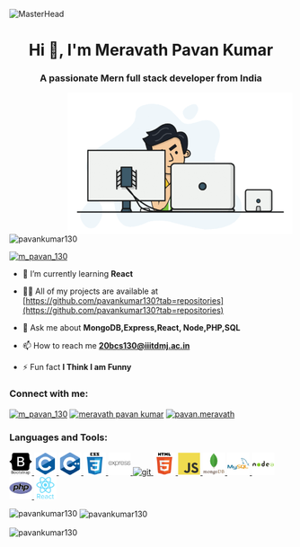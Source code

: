 ![MasterHead](https://www.arkasoftwares.com/blog/wp-content/uploads/2021/01/header_banner-2.jpg)
<h1 align="center">Hi 👋, I'm Meravath Pavan Kumar</h1>
<h3 align="center">A passionate Mern full stack developer from India</h3>
<img src="https://raw.githubusercontent.com/rajpratyush/rajpratyush/master/me_1.gif" alt="Coding"  width="400px" align="right"/>


<p align="left"> <img src="https://komarev.com/ghpvc/?username=pavankumar130&label=Profile%20views&color=0e75b6&style=flat" alt="pavankumar130" /> </p>

<p align="left"> <a href="https://twitter.com/m_pavan_130" target="blank"><img src="https://img.shields.io/twitter/follow/m_pavan_130?logo=twitter&style=for-the-badge" alt="m_pavan_130" /></a> </p>


- 🌱 I’m currently learning **React**

- 👨‍💻 All of my projects are available at [https://github.com/pavankumar130?tab=repositories](https://github.com/pavankumar130?tab=repositories)

- 💬 Ask me about **MongoDB,Express,React, Node,PHP,SQL**

- 📫 How to reach me **20bcs130@iiitdmj.ac.in**

- ⚡ Fun fact **I Think I am Funny**

<h3 align="left">Connect with me:</h3>
<p align="left">
<a href="https://twitter.com/m_pavan_130" target="blank"><img align="center" src="https://raw.githubusercontent.com/rahuldkjain/github-profile-readme-generator/master/src/images/icons/Social/twitter.svg" alt="m_pavan_130" height="30" width="40" /></a>
<a href="https://www.linkedin.com/in/meravath-pavan-kumar-4040ba21a/" target="blank"><img align="center" src="https://raw.githubusercontent.com/rahuldkjain/github-profile-readme-generator/master/src/images/icons/Social/linked-in-alt.svg" alt="meravath pavan kumar" height="30" width="40" /></a>
<a href="https://instagram.com/pavan.meravath" target="blank"><img align="center" src="https://raw.githubusercontent.com/rahuldkjain/github-profile-readme-generator/master/src/images/icons/Social/instagram.svg" alt="pavan.meravath" height="30" width="40" /></a>
</p>

<h3 align="left">Languages and Tools:</h3>
<p align="left"> <a href="https://getbootstrap.com" target="_blank" rel="noreferrer"> <img src="https://raw.githubusercontent.com/devicons/devicon/master/icons/bootstrap/bootstrap-plain-wordmark.svg" alt="bootstrap" width="40" height="40"/> </a> <a href="https://www.cprogramming.com/" target="_blank" rel="noreferrer"> <img src="https://raw.githubusercontent.com/devicons/devicon/master/icons/c/c-original.svg" alt="c" width="40" height="40"/> </a> <a href="https://www.w3schools.com/cpp/" target="_blank" rel="noreferrer"> <img src="https://raw.githubusercontent.com/devicons/devicon/master/icons/cplusplus/cplusplus-original.svg" alt="cplusplus" width="40" height="40"/> </a> <a href="https://www.w3schools.com/css/" target="_blank" rel="noreferrer"> <img src="https://raw.githubusercontent.com/devicons/devicon/master/icons/css3/css3-original-wordmark.svg" alt="css3" width="40" height="40"/> </a> <a href="https://expressjs.com" target="_blank" rel="noreferrer"> <img src="https://raw.githubusercontent.com/devicons/devicon/master/icons/express/express-original-wordmark.svg" alt="express" width="40" height="40"/> </a> <a href="https://git-scm.com/" target="_blank" rel="noreferrer"> <img src="https://www.vectorlogo.zone/logos/git-scm/git-scm-icon.svg" alt="git" width="40" height="40"/> </a> <a href="https://www.w3.org/html/" target="_blank" rel="noreferrer"> <img src="https://raw.githubusercontent.com/devicons/devicon/master/icons/html5/html5-original-wordmark.svg" alt="html5" width="40" height="40"/> </a> <a href="https://developer.mozilla.org/en-US/docs/Web/JavaScript" target="_blank" rel="noreferrer"> <img src="https://raw.githubusercontent.com/devicons/devicon/master/icons/javascript/javascript-original.svg" alt="javascript" width="40" height="40"/> </a> <a href="https://www.mongodb.com/" target="_blank" rel="noreferrer"> <img src="https://raw.githubusercontent.com/devicons/devicon/master/icons/mongodb/mongodb-original-wordmark.svg" alt="mongodb" width="40" height="40"/> </a> <a href="https://www.mysql.com/" target="_blank" rel="noreferrer"> <img src="https://raw.githubusercontent.com/devicons/devicon/master/icons/mysql/mysql-original-wordmark.svg" alt="mysql" width="40" height="40"/> </a> <a href="https://nodejs.org" target="_blank" rel="noreferrer"> <img src="https://raw.githubusercontent.com/devicons/devicon/master/icons/nodejs/nodejs-original-wordmark.svg" alt="nodejs" width="40" height="40"/> </a> <a href="https://www.php.net" target="_blank" rel="noreferrer"> <img src="https://raw.githubusercontent.com/devicons/devicon/master/icons/php/php-original.svg" alt="php" width="40" height="40"/> </a> <a href="https://reactjs.org/" target="_blank" rel="noreferrer"> <img src="https://raw.githubusercontent.com/devicons/devicon/master/icons/react/react-original-wordmark.svg" alt="react" width="40" height="40"/> </a> </p>

<p><img align="left" src="https://github-readme-stats.vercel.app/api/top-langs?username=pavankumar130&show_icons=true&locale=en&layout=compact" alt="pavankumar130" /></p>

<p>&nbsp;<img align="center" src="https://github-readme-stats.vercel.app/api?username=pavankumar130&show_icons=true&locale=en" alt="pavankumar130" /></p>

<p><img align="center" src="https://github-readme-streak-stats.herokuapp.com/?user=pavankumar130&" alt="pavankumar130" /></p>
